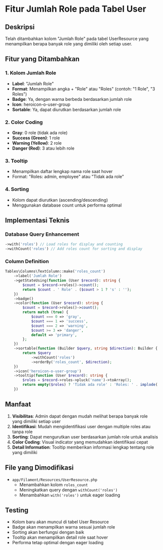 # Fitur Jumlah Role pada Tabel User

## Deskripsi

Telah ditambahkan kolom "Jumlah Role" pada tabel UserResource yang menampilkan berapa banyak role yang dimiliki oleh setiap user.

## Fitur yang Ditambahkan

### 1. Kolom Jumlah Role

-   **Label**: "Jumlah Role"
-   **Format**: Menampilkan angka + "Role" atau "Roles" (contoh: "1 Role", "3 Roles")
-   **Badge**: Ya, dengan warna berbeda berdasarkan jumlah role
-   **Icon**: heroicon-o-user-group
-   **Sortable**: Ya, dapat diurutkan berdasarkan jumlah role

### 2. Color Coding

-   **Gray**: 0 role (tidak ada role)
-   **Success (Green)**: 1 role
-   **Warning (Yellow)**: 2 role
-   **Danger (Red)**: 3 atau lebih role

### 3. Tooltip

-   Menampilkan daftar lengkap nama role saat hover
-   Format: "Roles: admin, employee" atau "Tidak ada role"

### 4. Sorting

-   Kolom dapat diurutkan (ascending/descending)
-   Menggunakan database count untuk performa optimal

## Implementasi Teknis

### Database Query Enhancement

```php
->with('roles') // Load roles for display and counting
->withCount('roles') // Add roles count for sorting and display
```

### Column Definition

```php
Tables\Columns\TextColumn::make('roles_count')
    ->label('Jumlah Role')
    ->getStateUsing(function (User $record): string {
        $count = $record->roles()->count();
        return $count . ' Role' . ($count > 1 ? 's' : '');
    })
    ->badge()
    ->color(function (User $record): string {
        $count = $record->roles()->count();
        return match (true) {
            $count === 0 => 'gray',
            $count === 1 => 'success',
            $count === 2 => 'warning',
            $count >= 3 => 'danger',
            default => 'primary',
        };
    })
    ->sortable(function (Builder $query, string $direction): Builder {
        return $query
            ->withCount('roles')
            ->orderBy('roles_count', $direction);
    })
    ->icon('heroicon-o-user-group')
    ->tooltip(function (User $record): string {
        $roles = $record->roles->pluck('name')->toArray();
        return empty($roles) ? 'Tidak ada role' : 'Roles: ' . implode(', ', $roles);
    })
```

## Manfaat

1. **Visibilitas**: Admin dapat dengan mudah melihat berapa banyak role yang dimiliki setiap user
2. **Identifikasi**: Mudah mengidentifikasi user dengan multiple roles atau tanpa role
3. **Sorting**: Dapat mengurutkan user berdasarkan jumlah role untuk analisis
4. **Color Coding**: Visual indicator yang memudahkan identifikasi cepat
5. **Detail Information**: Tooltip memberikan informasi lengkap tentang role yang dimiliki

## File yang Dimodifikasi

-   `app/Filament/Resources/UserResource.php`
    -   Menambahkan kolom `roles_count`
    -   Meningkatkan query dengan `withCount('roles')`
    -   Menambahkan `with('roles')` untuk eager loading

## Testing

-   Kolom baru akan muncul di tabel User Resource
-   Badge akan menampilkan warna sesuai jumlah role
-   Sorting akan berfungsi dengan baik
-   Tooltip akan menampilkan detail role saat hover
-   Performa tetap optimal dengan eager loading
